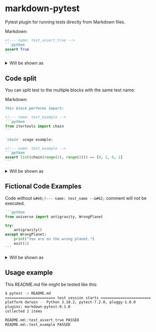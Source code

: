 markdown-pytest
===============

Pytest plugin for running tests directly from Markdown files.

Markdown:

````markdown
<!--- name: test_assert_true -->
```python
assert True
```
````

<details>
<summary>Will be shown as</summary>

<!--- name: test_assert_true -->
```python
assert True
```

</details>

Code split
----------

You can split test to the multiple blocks with the same test name:

Markdown:

````markdown
This block performs import:

<!--- name: test_example -->
```python
from itertools import chain
```

`chain` usage example:

<!--- name: test_example -->
```python
assert list(chain(range(2), range(2))) == [0, 1, 0, 1]
```
````

<details>
<summary>Will be shown as</summary>

This block performs import:

<!--- name: test_example -->
```python
from itertools import chain
```

`chain` usage example:

<!--- name: test_example -->
```python
assert list(chain(range(2), range(2))) == [0, 1, 0, 1]
```

</details>

Fictional Code Examples
-----------------------

Code without `&#60;!--- name: test_name --&#62;` comment will not be executed.

````markdown
```python
from universe import antigravity, WrongPlanet

try:
    antigravity()
except WrongPlanet:
    print("You are on the wrong planet.")
    exit(1)
```
````

<details>
<summary>Will be shown as</summary>

```python
from universe import antigravity, WrongPlanet

try:
    antigravity()
except WrongPlanet:
    print("You are on the wrong planet.")
    exit(1)
```
</details>

Usage example
-------------

This README.md file might be tested like this:

```bash
$ pytest -v README.md
======================= test session starts =======================
platform darwin -- Python 3.10.2, pytest-7.2.0, pluggy-1.0.0
plugins: markdown-pytest-0.1.0
collected 2 items

README.md::test_assert_true PASSED                                                                                                                                                                                                     [ 50%]
README.md::test_example PASSED
```
